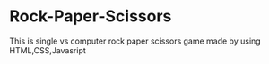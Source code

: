 # Rock-Paper-Scissors
This is single vs computer rock paper scissors game made by using HTML,CSS,Javasript
